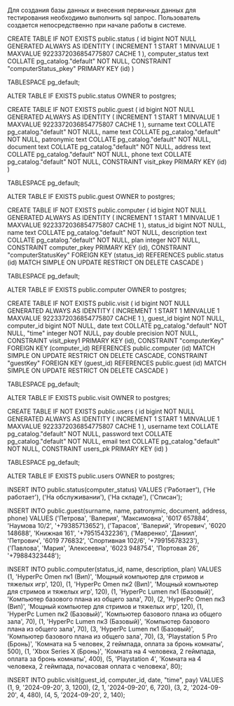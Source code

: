 Для создания базы данных и внесения первичных данных для тестирования необходимо выполнить sql запрос.
Пользователь создается непосредственно при начале работы в системе.

CREATE TABLE IF NOT EXISTS public.status
(
    id bigint NOT NULL GENERATED ALWAYS AS IDENTITY ( INCREMENT 1 START 1 MINVALUE 1 MAXVALUE 9223372036854775807 CACHE 1 ),
    computer_status text COLLATE pg_catalog."default" NOT NULL,
    CONSTRAINT "computerStatus_pkey" PRIMARY KEY (id)
)

TABLESPACE pg_default;

ALTER TABLE IF EXISTS public.status
    OWNER to postgres;

CREATE TABLE IF NOT EXISTS public.guest
(
    id bigint NOT NULL GENERATED ALWAYS AS IDENTITY ( INCREMENT 1 START 1 MINVALUE 1 MAXVALUE 9223372036854775807 CACHE 1 ),
    surname text COLLATE pg_catalog."default" NOT NULL,
    name text COLLATE pg_catalog."default" NOT NULL,
    patronymic text COLLATE pg_catalog."default" NOT NULL,
    document text COLLATE pg_catalog."default" NOT NULL,
    address text COLLATE pg_catalog."default" NOT NULL,
    phone text COLLATE pg_catalog."default" NOT NULL,
    CONSTRAINT visit_pkey PRIMARY KEY (id)
)

TABLESPACE pg_default;

ALTER TABLE IF EXISTS public.guest
    OWNER to postgres;

CREATE TABLE IF NOT EXISTS public.computer
(
    id bigint NOT NULL GENERATED ALWAYS AS IDENTITY ( INCREMENT 1 START 1 MINVALUE 1 MAXVALUE 9223372036854775807 CACHE 1 ),
    status_id bigint NOT NULL,
    name text COLLATE pg_catalog."default" NOT NULL,
    description text COLLATE pg_catalog."default" NOT NULL,
    plan integer NOT NULL,
    CONSTRAINT computer_pkey PRIMARY KEY (id),
    CONSTRAINT "computerStatusKey" FOREIGN KEY (status_id)
        REFERENCES public.status (id) MATCH SIMPLE
        ON UPDATE RESTRICT
        ON DELETE CASCADE
)

TABLESPACE pg_default;

ALTER TABLE IF EXISTS public.computer
    OWNER to postgres;

CREATE TABLE IF NOT EXISTS public.visit
(
    id bigint NOT NULL GENERATED ALWAYS AS IDENTITY ( INCREMENT 1 START 1 MINVALUE 1 MAXVALUE 9223372036854775807 CACHE 1 ),
    guest_id bigint NOT NULL,
    computer_id bigint NOT NULL,
    date text COLLATE pg_catalog."default" NOT NULL,
    "time" integer NOT NULL,
    pay double precision NOT NULL,
    CONSTRAINT visit_pkey1 PRIMARY KEY (id),
    CONSTRAINT "computerKey" FOREIGN KEY (computer_id)
        REFERENCES public.computer (id) MATCH SIMPLE
        ON UPDATE RESTRICT
        ON DELETE CASCADE,
    CONSTRAINT "guestKey" FOREIGN KEY (guest_id)
        REFERENCES public.guest (id) MATCH SIMPLE
        ON UPDATE RESTRICT
        ON DELETE CASCADE
)

TABLESPACE pg_default;

ALTER TABLE IF EXISTS public.visit
    OWNER to postgres;

CREATE TABLE IF NOT EXISTS public.users
(
    id bigint NOT NULL GENERATED ALWAYS AS IDENTITY ( INCREMENT 1 START 1 MINVALUE 1 MAXVALUE 9223372036854775807 CACHE 1 ),
    username text COLLATE pg_catalog."default" NOT NULL,
    password text COLLATE pg_catalog."default" NOT NULL,
    email text COLLATE pg_catalog."default" NOT NULL,
    CONSTRAINT users_pk PRIMARY KEY (id)
)

TABLESPACE pg_default;

ALTER TABLE IF EXISTS public.users
    OWNER to postgres;


INSERT INTO public.status(computer_status)
	VALUES ('Работает'), 
	('Не работает'),
	('На обслуживании'), 
	('На складе'),
	('Списан');

INSERT INTO public.guest(surname, name, patronymic, document, address, phone)
	VALUES ('Петрова', 'Валерия', 'Максимовна', '6017 657884', 'Наумова 10/2', '+79385713652'),
	('Тарасов', 'Валерий', 'Игоревич', '6020 148688', 'Книжная 161', '+79515432236'),
	('Мавренко', 'Даниил', 'Петрович', '6019 776832', 'Спортивная 102/6', '+79915678323'),
	('Павлова', 'Мария', 'Алексеевна', '6023 948754', 'Портовая 26', '+79884323448');

INSERT INTO public.computer(status_id, name, description, plan)
	VALUES (1, 'HyperPc Omen пк1 (Вип)', 'Мощный компьютер для стримов и тяжелых игр', 120),
	(1, 'HyperPc Omen пк2 (Вип)', 'Мощный компьютер для стримов и тяжелых игр', 120),
	(1, 'HyperPc Lumen пк1 (Базовый)', 'Компьютер базового плана из общего зала', 70),
	(2, 'HyperPc Omen пк3 (Вип)', 'Мощный компьютер для стримов и тяжелых игр', 120),
	(1, 'HyperPc Lumen пк2 (Базовый)', 'Компьютер базового плана из общего зала', 70),
	(1, 'HyperPc Lumen пк3 (Базовый)', 'Компьютер базового плана из общего зала', 70),
	(3, 'HyperPc Lumen пк1 (Базовый)', 'Компьютер базового плана из общего зала', 70),
	(3, 'Playstation 5 Pro (Бронь)', 'Комната на 5 человек, 2 геймпада, оплата за бронь комнаты', 500),
	(1, 'Xbox Series X (Бронь)', 'Комната на 4 человека, 2 геймпада, оплата за бронь комнаты', 400),
	(5, 'Playstation 4', 'Комната на 4 человека, 2 геймпада, почасовая оплата с человека', 80);

INSERT INTO public.visit(guest_id, computer_id, date, "time", pay)
	VALUES (1, 9, '2024-09-20', 3, 1200),
	(2, 1, '2024-09-20', 6, 720),
	(3, 2, '2024-09-20', 4, 480),
	(4, 5, '2024-09-20', 2, 140);
